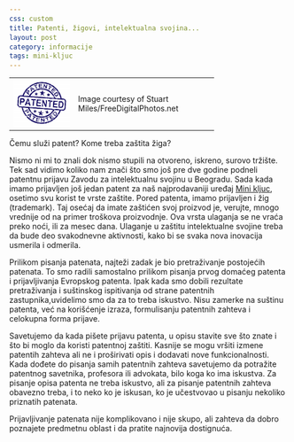 ```yaml
---
css: custom
title: Patenti, žigovi, intelektualna svojina...
layout: post
category: informacije
tags: mini-kljuc
---
```


<table style="width:370px;"><tr><td>
<img src="/assets/images/news/patent_stamp-stuart_miles.jpg" width="300"/>
  </td><td>
Image courtesy of
  Stuart Miles/FreeDigitalPhotos.net
</td></tr></table>

Čemu služi patent? Kome treba zaštita žiga?

Nismo ni mi to znali dok nismo stupili na otvoreno, iskreno, surovo tržište. Tek sad vidimo koliko nam znači što smo još pre dve godine podneli patentnu prijavu Zavodu za intelektualnu svojinu u Beogradu. Sada kada imamo prijavljen još jedan patent za naš najprodavaniji uređaj [Mini kljuc](/proizvodi/mini-kljuc), osetimo svu korist te vrste zaštite. Pored patenta, imamo prijavljen i žig (trademark). Taj osećaj da imate zaštićen svoj proizvod je, verujte, mnogo vrednije od na primer troškova proizvodnje. Ova vrsta ulaganja se ne vraća preko noći, ili za mesec dana. Ulaganje u zaštitu intelektualne svojine treba da bude deo svakodnevne aktivnosti, kako bi se svaka nova inovacija usmerila i odmerila.

Prilikom pisanja patenata, najteži zadak je bio pretraživanje postojećih patenata. To smo radili samostalno prilikom pisanja prvog domaćeg patenta i prijavljivanja Evropskog patenta. Ipak kada smo dobili rezultate pretraživanja i suštinskog ispitivanja od strane patentnih zastupnika,uvidelimo smo da za to treba iskustvo. Nisu zamerke na suštinu patenta, već na korišćenje izraza, formulisanju patentnih zahteva i celokupna forma prijave.

Savetujemo da kada pišete prijavu patenta, u opisu stavite sve što znate i što bi moglo da koristi patentnoj zaštiti. Kasnije se mogu vršiti izmene patentih zahteva ali ne i proširivati opis i dodavati nove funkcionalnosti.
Kada dođete do pisanja samih patentnih zahteva savetujemo da potražite patentnog savetnika, profesora ili advokata, bilo koga ko ima iskustva. Za pisanje opisa patenta ne treba iskustvo, ali za pisanje patentnih zahteva obavezno treba, i to neko ko je iskusan, ko je učestvovao u pisanju nekoliko priznatih patenata.

Prijavljivanje patenata nije komplikovano i nije skupo, ali zahteva da dobro poznajete predmetnu oblast i da pratite najnovija dostignuća.
